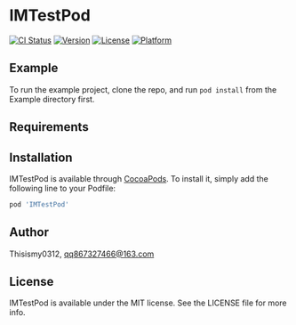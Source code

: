 # IMTestPod

[![CI Status](https://img.shields.io/travis/Thisismy0312/IMTestPod.svg?style=flat)](https://travis-ci.org/Thisismy0312/IMTestPod)
[![Version](https://img.shields.io/cocoapods/v/IMTestPod.svg?style=flat)](https://cocoapods.org/pods/IMTestPod)
[![License](https://img.shields.io/cocoapods/l/IMTestPod.svg?style=flat)](https://cocoapods.org/pods/IMTestPod)
[![Platform](https://img.shields.io/cocoapods/p/IMTestPod.svg?style=flat)](https://cocoapods.org/pods/IMTestPod)

## Example

To run the example project, clone the repo, and run `pod install` from the Example directory first.

## Requirements

## Installation

IMTestPod is available through [CocoaPods](https://cocoapods.org). To install
it, simply add the following line to your Podfile:

```ruby
pod 'IMTestPod'
```

## Author

Thisismy0312, qq867327466@163.com

## License

IMTestPod is available under the MIT license. See the LICENSE file for more info.
